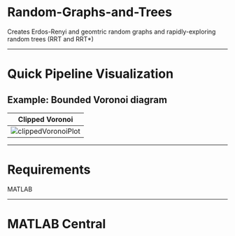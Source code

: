 # Random-Graphs-and-Trees
Creates Erdos-Renyi and geomtric random graphs and rapidly-exploring random trees (RRT and RRT*)

----
# Quick Pipeline Visualization
## Example: Bounded Voronoi diagram
| Clipped Voronoi |
| ------------- |
| ![clippedVoronoiPlot](https://user-images.githubusercontent.com/28588878/153004980-5c606b90-82ab-47c3-9241-30b4d0a5bc90.png) |

-----

# Requirements
MATLAB

-----

# MATLAB Central


